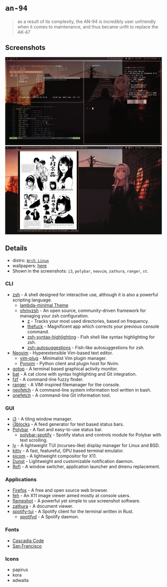 # `an-94`
> as a result of its complexity, the AN-94 is incredibly user unfriendly when it comes to maintenance, and thus became unfit to replace the AK-47

## Screenshots

![screenshot1](screenshot1.png)
![screenshot2](screenshot2.png)

## Details
+ distro: [`Arch Linux`](https://www.archlinux.org/)
+ wallpapers: [here](https://github.com/notchum/wallpapers/blob/main/anime/anime_irl_an_94.jpg)
+ Shown in the screenshots: `i3`, `polybar`, `neovim`, `zathura`, `ranger`, `st`.

### CLI
- [zsh](https://github.com/zsh-users/zsh) - A shell designed for interactive use, although it is also a powerful scripting language.
    - [lambda-minimal Theme](https://github.com/sohnryang/lambda-minimal-theme)
    - [ohmyzsh](https://github.com/ohmyzsh/ohmyzsh) - An open source, community-driven framework for managing your zsh configuration.
        - [z](https://github.com/rupa/z) - Tracks your most used directories, based on frequency.
        - [thefuck](https://github.com/nvbn/thefuck) - Magnificent app which corrects your previous console command.
        - [zsh-syntax-highlighting](https://github.com/zsh-users/zsh-syntax-highlighting) - Fish shell like syntax highlighting for zsh.
        - [zsh-autosuggestions](https://github.com/zsh-users/zsh-autosuggestions) - Fish-like autosuggestions for zsh.
- [Neovim](https://github.com/neovim/neovim) - Hyperextensible Vim-based text editor.
    - [vim-plug](https://github.com/junegunn/vim-plug) - Minimalist Vim plugin manager.
    - [Pynvim](https://github.com/neovim/pynvim) - Python client and plugin host for Nvim.
- [gotop](https://github.com/xxxserxxx/gotop) - A terminal based graphical activity monitor.
- [bat](https://github.com/sharkdp/bat) - A cat clone with syntax highlighting and Git integration.
- [fzf](https://github.com/junegunn/fzf) - A command-line fuzzy finder.
- [ranger](https://github.com/ranger/ranger) - A VIM-inspired filemanager for the console.
- [neofetch](https://github.com/dylanaraps/neofetch) - A command-line system information tool written in bash.
- [onefetch](https://github.com/o2sh/onefetch) - A command-line Git information tool.

### GUI
- [i3](https://github.com/i3/i3) - A tiling window manager.
- [i3blocks](https://github.com/vivien/i3blocks) - A feed generator for text based status bars.
- [Polybar](https://github.com/polybar/polybar) - A fast and easy-to-use status bar.
    - [polybar-spotify](https://github.com/PrayagS/polybar-spotify) - Spotify status and controls module for Polybar with text scrolling.
- [ly](https://github.com/fairyglade/ly) - A lightweight TUI (ncurses-like) display manager for Linux and BSD.
- [kitty](https://sw.kovidgoyal.net/kitty/) - A fast, featureful, GPU based terminal emulator.
- [picom](https://github.com/yshui/picom) - A lightweight compositor for X11.
- [Dunst](https://github.com/dunst-project/dunst) - Lightweight and customizable notification daemon.
- [Rofi](https://github.com/davatorium/rofi) - A window switcher, application launcher and dmenu replacement.

### Applications
- [Firefox](https://mozilla.org/firefox) - A free and open source web browser.
- [feh](https://feh.finalrewind.org/) - An X11 image viewer aimed mostly at console users.
- [flameshot](https://github.com/flameshot-org/flameshot) - A powerful yet simple to use screenshot software.
- [zathura](https://github.com/pwmt/zathura) - A document viewer.
- [spotify-tui](https://github.com/Rigellute/spotify-tui) - A Spotify client for the terminal written in Rust.
    - [spotifyd](https://github.com/Spotifyd/spotifyd) - A Spotify daemon. 

### Fonts
- [Cascadia Code](https://www.archlinux.org/packages/community/any/ttf-cascadia-code/)
- [San Francisco](https://aur.archlinux.org/packages/otf-san-francisco-pro/)

### Icons
- papirus
- kora
- adwaita
